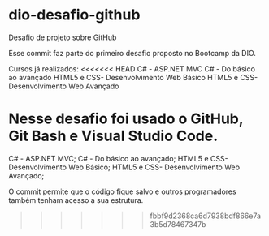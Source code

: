 # dio-desafio-github
Desafio de projeto sobre GitHub

Esse commit faz parte do primeiro desafio proposto no Bootcamp da DIO.

Cursos já realizados:
<<<<<<< HEAD
C# - ASP.NET MVC
C# - Do básico ao avançado
HTML5 e CSS- Desenvolvimento Web Básico
HTML5 e CSS- Desenvolvimento Web Avançado


Nesse desafio foi usado o GitHub, Git Bash e Visual Studio Code.
=======
C# - ASP.NET MVC; 
C# - Do básico ao avançado; 
HTML5 e CSS- Desenvolvimento Web Básico; 
HTML5 e CSS- Desenvolvimento Web Avançado; 

O commit permite que o código fique salvo e outros programadores também tenham acesso a sua estrutura.
>>>>>>> fbbf9d2368ca6d7938bdf866e7a3b5d78467347b
